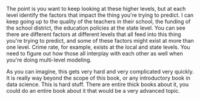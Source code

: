 
The point is you want to keep looking at these higher levels, but at each level identify the factors that impact the thing you're trying to predict. I can keep going up to the quality of the teachers in their school, the funding of the school district, the education policies at the state level. You can see there are different factors at different levels that all feed into this thing you're trying to predict, and some of these factors might exist at more than one level. Crime rate, for example, exists at the local and state levels. You need to figure out how those all interplay with each other as well when you're doing multi-level modeling.

As you can imagine, this gets very hard and very complicated very quickly. It is really way beyond the scope of this book, or any introductory book in data science. This is hard stuff. There are entire thick books about it, you could do an entire book about it that would be a very advanced topic.
